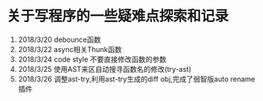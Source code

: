 # 关于写程序的一些疑难点探索和记录

1. 2018/3/20 debounce函数
2. 2018/3/22 async相关Thunk函数
3. 2018/3/24 code style 不要直接修改函数的参数
4. 2018/3/25 使用AST来区自动搜寻函数名的修改(try-ast)
5. 2018/3/26 调整ast-try,利用ast-try生成的diff obj,完成了弱智版auto rename插件